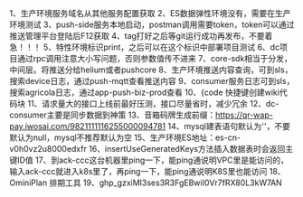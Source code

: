 1、生产环境服务域名从其他服务配置获取
2、ES数据弹性环境没有，需要在生产环境测试
3、push-side服务本地启动，postman调用需要token，token可以通过推送管理平台登陆后F12获取
4、tag打好之后等git运行成功再发布，不要着急！！！
5、特性环境标识print，之后可以在这个标识中部署项目测试
6、dc项目通过rpc调用注意大小写问题，否则参数值传不进来
7、core-sdk相当于分发，中间层。将推送分给helium或者pushcore
8、生产环境推送内容查询，可到sls，搜索device日志，通过push-mqtt查看推送内容
9、consumer服务日志可到sls，搜索agricola日志，通过app-push-biz-prod查看
10、{code 快捷键创建wiki代码块
11、请求量大的接口上线前最好压测，接口尽量省时，减少冗余
12、dc-consumer主要是同步数据到神策
13、音箱码牌生成前缀：https://qr-wap-pay.iwosai.com/9821111116255000094781
14、mysql建表语句默认为''，不要默认为null，mysql不推荐默认为空
15、生产环境ES地址：es-cn-v0h0vz2u8000edxfr
16、insertUseGeneratedKeys方法插入数据表时会返回主键ID值
17、到ack-ccc这台机器里ping一下，能ping通说明VPC里是能访问的，输入ack-ccc就进入k8s里了，再ping一下，能ping通说明K8S里也能访问
18、OminiPlan 排期工具
19、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